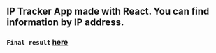 ## IP Tracker App made with React. You can find information by IP address.

### `Final result` <a href="https://ip-tracker-app-app.onrender.com/" target="_blank">here</a>


